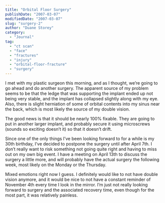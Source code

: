 ```yaml
---
title: "Orbital Floor Surgery"
publishDate: "2007-03-07"
modifiedDate: "2007-03-07"
slug: "surgery-2"
author: "Duane Storey"
category:
  - "Journal"
tag:
  - "ct scan"
  - "face"
  - "fractures"
  - "injury"
  - "orbital-floor-fracture"
  - "surgery"
---
```


I met with my plastic surgeon this morning, and as I thought, we’re going to go ahead and do another surgery. The apparent source of my problem seems to be that the ledge that was supporting the implant ended up not being very stable, and the implant has collapsed slightly along with my eye. Also, there is slight herniation of some of orbital contents into my sinus near the back, which is most likely the source of my double vision.

The good news is that it should be nearly 100% fixable. They are going to put in another larger implant, and probably secure it using microscrews (sounds so exciting doesn’t it) so that it doesn’t drift.

Since one of the only things I’ve been looking forward to for a while is my 30th birthday, I’ve decided to postpone the surgery until after April 7th. I don’t really want to risk something not going quite right and having to miss out on my own big event. I have a meeting on April 13th to discuss the surgery a little more, and will probably have the actual surgery the following week, most likely on the Monday or the Thursday.

Mixed emotions right now I guess. I definitely would like to not have double vision anymore, and it would be nice to not have a constant reminder of November 4th every time I look in the mirror. I’m just not really looking forward to surgery and the associated recovery time, even though for the most part, it was relatively painless.